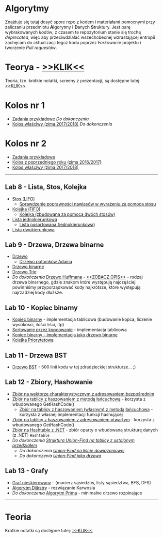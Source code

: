 # Algorytmy
Znajduje się tutaj dosyć spore repo z kodem i materiałami pomocnymi przy zaliczaniu przedmiotu **A**lgorytmy **i** **D**anych **S**truktury. Jest parę wybrakowanych *kodów*, z czasem te repozytorium stanie się trochę *deprecated*, więc aby przeciwdziałać wszechobecnej wzrastającej entropii zachęcam do aktualizacji tegoż kodu poprzez *Forkowanie* projektu i tworzenie *Pull requestów*.

# **Teorya** - [>>KLIK<<](TEORYA.md)
Teoria, tzn. krótkie notatki, screeny z prezentacji, są dostępne tutej: [>>KLIK<<](TEORYA.md)

# **Kolos nr 1**
- [Zadania przykładowe]() *Do dokonczenia*
- [Kolos właściwy (zima 2017/2018)]() *Do dokonczenia*

# **Kolos nr 2**
- [Zadania przykładowe](Kolos2_PrzykladoweZadania/)
- [Kolos z poprzedniego roku (zima 2016/2017)](Kolos2_ZPoprzedniegoRoku/)
- [Kolos właściwy (zima 2017/2018)](Kolos2_2018/)

______


## Lab 8 - Lista, Stos, Kolejka
- [Stos (LIFO)](StosLIFO/Program.cs)
    - [Sprawdzenie poprawności nawiasów w wyrażeniu za pomocą stosu](Stos-SprawdzeniePoprawnosciNawiasow/Program.cs)
- [Kolejka (FIFO)](KolejkaFIFO/Program.cs)
    - [Kolejka (zbudowana za pomocą dwóch stosów)](KolejkaNaDwaStosy/Program.cs)
- [Lista jednokierunkowa](ListaJednokierunkowa/Program.cs)
    - [Lista posortowana (jednokierunkowa)](ListaPosortowana/Program.cs)
- [Lista dwukierunkowa](ListaDwukierunkowa/Program.cs)


## Lab 9 - Drzewa, Drzewa binarne
- [Drzewo](Drzewo/Program.cs)
    - [Drzewo potomków Adama](DrzewoPotomkowAdama/Program.cs)
- [Drzewo binarne](DrzewoBinarne/Program.cs)
- [Drzewo Trie](DrzewoTrie/Program.cs)
- *Do dokończenia* [Drzewo Huffmana](DrzewoHuffmana/Program.cs) - [>>ZOBACZ OPIS<<](DrzewoHuffmana/README.md) - rodzaj drzewa binarnego, gdzie znakom które występują najczęściej powinniśmy przyporządkować kody najkrótsze, które występują najrzadziej kody dłuższe.


## Lab 10 - Kopiec binarny
- [Kopiec binarny](KopiecBinarny/Program.cs) - implementacja tablicowa (budowanie kopca, liczenie wysokości, ilości liści, itp)
- [Sortowanie przez kopcowanie](SortowaniePrzezKopcowanie/Program.cs) - implementacja tablicowa
- [Kopiec binarny - implementacja jako drzewo binarne](KopiecBinarnyJakoDrzewo/Program.cs)
- [Kolejka Priorytetowa](KolejkaPriorytetowa/Program.cs)


## Lab 11 - Drzewa BST
- [Drzewo BST](DrzewoBST/Program.cs) - 500 linii kodu w tej zdradzieckiej strukturze... ;)


## Lab 12 - Zbiory, Hashowanie
- [Zbiór na wektorze charakterystycznym z adresowaniem bezpośrednim](ZbiorNaWektorzeCharakterystycznym/Program.cs)
- [Zbiór na tablicy z haszowaniem z metodą łańcuchową](ZbiorHashowanieZMetLancuchowa/Program.cs) - korzysta z wbudowanego GetHashCode()
    - [Zbiór na tablicy z haszowaniem (własnym) z metodą łańcuchową](ZbiorZWlasnymHashemZMetLancuchowa/Program.cs) - korzysta z własnej implementacji funkcji hashującej
- [Zbiór na tablicy z haszowaniem z adresowaniem otwartym](ZbiorHashowanieZAdresowaniemOtwartym/Program.cs) - korzysta z wbudowanego GetHashCode()
- [Zbiór na Hashtable z .NET](ZbiorHashtable/Program.cs) - zbiór oparty o wbudowaną strukturę danych (z .NET) `Hashtable`
- *Do dokonczenia [Struktura Union-Find na tablicy z ustalonym przedziałem](#)*
    - *Do dokonczenia [Union-Find na liście dowiązaniowej](#)*
    - *Do dokonczenia [Union-Find jako drzewo](#)*

## Lab 13 - Grafy
- [Graf nieskierowany](Graf/Program.cs) - (macierz sąsiedztw, listy sąsiedztwa, BFS, DFS)
- [Algorytm Dijkstry](AlgorytmDijkstry/Program.cs) - rozwiązanie Karwosia
- *Do dokonczenia* [Algorytm Prima](#) - minimalne drzewo rozpinające

____

# **Teoria**
Krótkie notatki są dostępne tutej: [>>KLIK<<](#)
